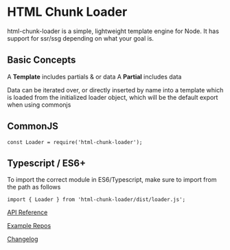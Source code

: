# HTML Chunk Loader

html-chunk-loader is a simple, lightweight template engine for Node. It has support for ssr/ssg depending on what your goal is.

## Basic Concepts

A <strong>Template</strong> includes partials & or data
A <strong>Partial</strong> includes data


Data can be iterated over, or directly inserted by name into a template which is loaded from the initialized loader object, which will be the default export when using commonjs

## CommonJS

```
const Loader = require('html-chunk-loader');
```


## Typescript / ES6+

To import the correct module in ES6/Typescript, make sure to import from the path as follows


```
import { Loader } from 'html-chunk-loader/dist/loader.js';
```


[API Reference](https://github.com/abschill/html-chunk-loader/tree/0.5.x/docs/reference/readme.md)

[Example Repos](https://github.com/abschill/html-chunk-loader-examples)

[Changelog](https://github.com/abschill/html-chunk-loader/tree/master/changelog.md)
